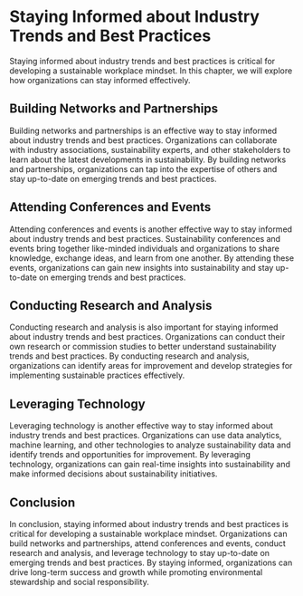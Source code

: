 Staying Informed about Industry Trends and Best Practices
========================================================================================================

Staying informed about industry trends and best practices is critical for developing a sustainable workplace mindset. In this chapter, we will explore how organizations can stay informed effectively.

Building Networks and Partnerships
----------------------------------

Building networks and partnerships is an effective way to stay informed about industry trends and best practices. Organizations can collaborate with industry associations, sustainability experts, and other stakeholders to learn about the latest developments in sustainability. By building networks and partnerships, organizations can tap into the expertise of others and stay up-to-date on emerging trends and best practices.

Attending Conferences and Events
--------------------------------

Attending conferences and events is another effective way to stay informed about industry trends and best practices. Sustainability conferences and events bring together like-minded individuals and organizations to share knowledge, exchange ideas, and learn from one another. By attending these events, organizations can gain new insights into sustainability and stay up-to-date on emerging trends and best practices.

Conducting Research and Analysis
--------------------------------

Conducting research and analysis is also important for staying informed about industry trends and best practices. Organizations can conduct their own research or commission studies to better understand sustainability trends and best practices. By conducting research and analysis, organizations can identify areas for improvement and develop strategies for implementing sustainable practices effectively.

Leveraging Technology
---------------------

Leveraging technology is another effective way to stay informed about industry trends and best practices. Organizations can use data analytics, machine learning, and other technologies to analyze sustainability data and identify trends and opportunities for improvement. By leveraging technology, organizations can gain real-time insights into sustainability and make informed decisions about sustainability initiatives.

Conclusion
----------

In conclusion, staying informed about industry trends and best practices is critical for developing a sustainable workplace mindset. Organizations can build networks and partnerships, attend conferences and events, conduct research and analysis, and leverage technology to stay up-to-date on emerging trends and best practices. By staying informed, organizations can drive long-term success and growth while promoting environmental stewardship and social responsibility.
